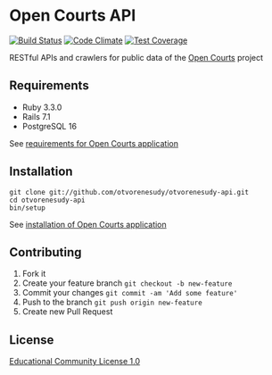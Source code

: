 # Open Courts API

[![Build Status](https://github.com/otvorenesudy/otvorenesudy-api/actions/workflows/ci.yml/badge.svg?branch=master)](https://github.com/otvorenesudy/otvorenesudy-api/actions?query=branch:master)
[![Code Climate](https://codeclimate.com/github/otvorenesudy/otvorenesudy-api/badges/gpa.svg)](https://codeclimate.com/github/otvorenesudy/otvorenesudy-api)
[![Test Coverage](https://codeclimate.com/github/otvorenesudy/otvorenesudy-api/badges/coverage.svg)](https://codeclimate.com/github/otvorenesudy/otvorenesudy-api/coverage)

RESTful APIs and crawlers for public data of the [Open Courts](https://github.com/otvorenesudy) project

## Requirements

* Ruby 3.3.0
* Rails 7.1
* PostgreSQL 16

See [requirements for Open Courts application](https://github.com/otvorenesudy/otvorenesudy#requirements)

## Installation

```
git clone git://github.com/otvorenesudy/otvorenesudy-api.git
cd otvorenesudy-api
bin/setup
```

See [installation of Open Courts application](https://github.com/otvorenesudy/otvorenesudy#installation)

## Contributing

1. Fork it
2. Create your feature branch `git checkout -b new-feature`
3. Commit your changes `git commit -am 'Add some feature'`
4. Push to the branch `git push origin new-feature`
5. Create new Pull Request

## License

[Educational Community License 1.0](http://opensource.org/licenses/ecl1.php)
